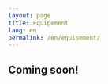 ```yaml
---
layout: page
title: Equipement
lang: en
permalink: /en/equipement/
---
```


## Coming soon!

<div class="clear">&nbsp;</div>

